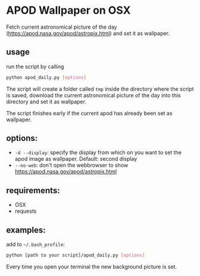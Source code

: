 # APOD Wallpaper on OSX
Fetch current astronomical picture of the day (https://apod.nasa.gov/apod/astropix.html) and set it as wallpaper.

## usage
run the script by calling
```sh
python apod_daily.py [options]
``` 
The script will create a folder called `tmp` inside the directory where the script is saved, download the current astronomical picture of the day into this directory and set it as wallpaper.

The script finishes early if the current apod has already been set as wallpaper.

## options:
- `-d --display`: specify the display from which on you want to set the apod image as wallpaper. Default: second display
- `--no-web`: don't open the webbrowser to show https://apod.nasa.gov/apod/astropix.html

## requirements:
- OSX
- requests

## examples:
add to `~/.bash_profile`:
```sh
python [path to your script]/apod_daily.py [options]
```
Every time you open your terminal the new background picture is set.

